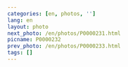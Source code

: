 ```yaml
---
categories: [en, photos, '']
lang: en
layout: photo
next_photo: /en/photos/P0000231.html
picname: P0000232
prev_photo: /en/photos/P0000233.html
tags: []
---
```

